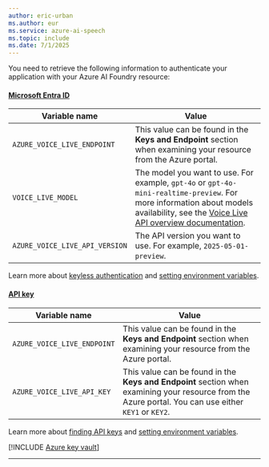 ```yaml
---
author: eric-urban 
ms.author: eur 
ms.service: azure-ai-speech
ms.topic: include
ms.date: 7/1/2025
---
```


You need to retrieve the following information to authenticate your application with your Azure AI Foundry resource:

#### [Microsoft Entra ID](#tab/keyless)

|Variable name | Value |
|--------------------------|-------------|
| `AZURE_VOICE_LIVE_ENDPOINT` | This value can be found in the **Keys and Endpoint** section when examining your resource from the Azure portal. |
| `VOICE_LIVE_MODEL` | The model you want to use. For example, `gpt-4o` or `gpt-4o-mini-realtime-preview`. For more information about models availability, see the [Voice Live API overview documentation](../../../voice-live.md). |
| `AZURE_VOICE_LIVE_API_VERSION`| The API version you want to use. For example, `2025-05-01-preview`. |

Learn more about [keyless authentication](/azure/ai-services/authentication) and [setting environment variables](/azure/ai-services/cognitive-services-environment-variables).

#### [API key](#tab/api-key)

|Variable name | Value |
|--------------------------|-------------|
| `AZURE_VOICE_LIVE_ENDPOINT`               | This value can be found in the **Keys and Endpoint** section when examining your resource from the Azure portal. |
| `AZURE_VOICE_LIVE_API_KEY` | This value can be found in the **Keys and Endpoint** section when examining your resource from the Azure portal. You can use either `KEY1` or `KEY2`.|

Learn more about [finding API keys](/azure/ai-services/cognitive-services-environment-variables) and [setting environment variables](/azure/ai-services/cognitive-services-environment-variables).

[!INCLUDE [Azure key vault](~/reusable-content/ce-skilling/azure/includes/ai-services/security/azure-key-vault.md)]

---



